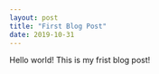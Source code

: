 ```yaml
---
layout: post
title: "First Blog Post"
date: 2019-10-31
---
```


Hello world! This is my frist blog post!
